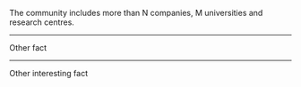 <style type="text/css" media="screen">
img.thumbnail {
  height:115px;
}
</style>

<div class="container">
<div class="row text-center text-lg-left">
<div class="col-xs-8" id="logo_matrix">
</div>
<div class="col-xs-4" markdown="1">

The community includes more than N companies, M universities and research centres.

---

Other fact

---

Other interesting fact

</div>
</div>
</div>

<script>
$.get( "assets/images/logos/logos.json", function( data ) {
  itemList = "";
  $( data ).each( function( index, item ){
    itemList += "<div class=\"col-lg-3 col-md-4 col-xs-6\"><a href=\""
    + item.link
    + "\" class=\"d-block mb-4 h-100\"><img class=\"thumbnail \" src=\"assets/images/logos/"
    + item.logo + "\" alt=\"" + item.alt + "\"></a></div>";    
  });
  $( "#logo_matrix" ).append( itemList );
});
</script>
